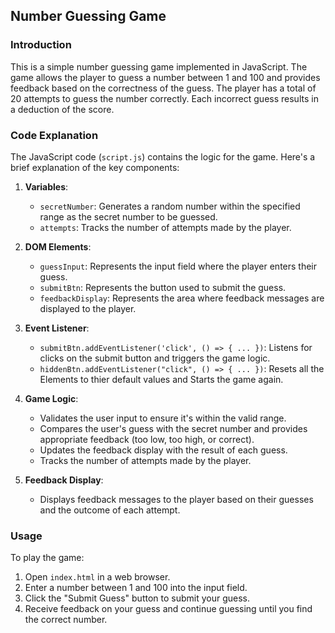 ## Number Guessing Game

### Introduction
This is a simple number guessing game implemented in JavaScript. The game allows the player to guess a number between 1 and 100 and provides feedback based on the correctness of the guess. The player has a total of 20 attempts to guess the number correctly. Each incorrect guess results in a deduction of the score.

### Code Explanation
The JavaScript code (`script.js`) contains the logic for the game. Here's a brief explanation of the key components:

1. **Variables**: 
   - `secretNumber`: Generates a random number within the specified range as the secret number to be guessed.
   - `attempts`: Tracks the number of attempts made by the player.

2. **DOM Elements**: 
   - `guessInput`: Represents the input field where the player enters their guess.
   - `submitBtn`: Represents the button used to submit the guess.
   - `feedbackDisplay`: Represents the area where feedback messages are displayed to the player.

3. **Event Listener**: 
   - `submitBtn.addEventListener('click', () => { ... })`: Listens for clicks on the submit button and triggers the game logic.
   - `hiddenBtn.addEventListener("click", () => { ... })`: Resets all the Elements to thier default values and Starts the game again.

4. **Game Logic**:
   - Validates the user input to ensure it's within the valid range.
   - Compares the user's guess with the secret number and provides appropriate feedback (too low, too high, or correct).
   - Updates the feedback display with the result of each guess.
   - Tracks the number of attempts made by the player.

5. **Feedback Display**: 
   - Displays feedback messages to the player based on their guesses and the outcome of each attempt.

### Usage
To play the game:
1. Open `index.html` in a web browser.
2. Enter a number between 1 and 100 into the input field.
3. Click the "Submit Guess" button to submit your guess.
4. Receive feedback on your guess and continue guessing until you find the correct number.
